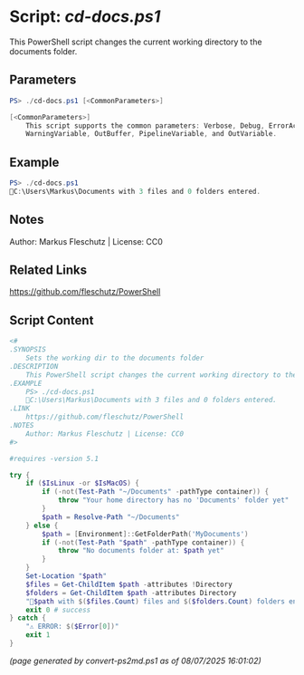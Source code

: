 Script: *cd-docs.ps1*
========================

This PowerShell script changes the current working directory to the documents folder.

Parameters
----------
```powershell
PS> ./cd-docs.ps1 [<CommonParameters>]

[<CommonParameters>]
    This script supports the common parameters: Verbose, Debug, ErrorAction, ErrorVariable, WarningAction, 
    WarningVariable, OutBuffer, PipelineVariable, and OutVariable.
```

Example
-------
```powershell
PS> ./cd-docs.ps1
📂C:\Users\Markus\Documents with 3 files and 0 folders entered.

```

Notes
-----
Author: Markus Fleschutz | License: CC0

Related Links
-------------
https://github.com/fleschutz/PowerShell

Script Content
--------------
```powershell
<#
.SYNOPSIS
	Sets the working dir to the documents folder
.DESCRIPTION
	This PowerShell script changes the current working directory to the documents folder.
.EXAMPLE
	PS> ./cd-docs.ps1
	📂C:\Users\Markus\Documents with 3 files and 0 folders entered.
.LINK
	https://github.com/fleschutz/PowerShell
.NOTES
	Author: Markus Fleschutz | License: CC0
#>

#requires -version 5.1

try {
	if ($IsLinux -or $IsMacOS) {
		if (-not(Test-Path "~/Documents" -pathType container)) {
			throw "Your home directory has no 'Documents' folder yet"
		}
		$path = Resolve-Path "~/Documents"
	} else {
		$path = [Environment]::GetFolderPath('MyDocuments')
		if (-not(Test-Path "$path" -pathType container)) {
			throw "No documents folder at: $path yet"
		}
	}
	Set-Location "$path"
	$files = Get-ChildItem $path -attributes !Directory
	$folders = Get-ChildItem $path -attributes Directory
	"📂$path with $($files.Count) files and $($folders.Count) folders entered."
	exit 0 # success
} catch {
	"⚠️ ERROR: $($Error[0])"
	exit 1
}
```

*(page generated by convert-ps2md.ps1 as of 08/07/2025 16:01:02)*
